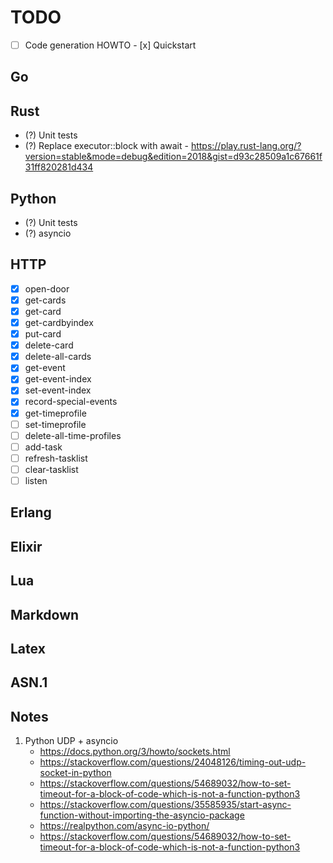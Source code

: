 # TODO

- [ ] Code generation HOWTO
      - [x] Quickstart

## Go

## Rust
- (?) Unit tests
- (?) Replace executor::block with await
      - https://play.rust-lang.org/?version=stable&mode=debug&edition=2018&gist=d93c28509a1c67661f31ff820281d434

## Python
- (?) Unit tests
- (?) asyncio

## HTTP
- [x] open-door
- [x] get-cards
- [x] get-card
- [x] get-cardbyindex
- [x] put-card
- [x] delete-card
- [x] delete-all-cards
- [x] get-event
- [x] get-event-index
- [x] set-event-index
- [x] record-special-events
- [x] get-timeprofile
- [ ] set-timeprofile
- [ ] delete-all-time-profiles
- [ ] add-task
- [ ] refresh-tasklist
- [ ] clear-tasklist
- [ ] listen

## Erlang

## Elixir

## Lua

## Markdown

## Latex

## ASN.1

## Notes

1. Python UDP + asyncio
   - https://docs.python.org/3/howto/sockets.html
   - https://stackoverflow.com/questions/24048126/timing-out-udp-socket-in-python
   - https://stackoverflow.com/questions/54689032/how-to-set-timeout-for-a-block-of-code-which-is-not-a-function-python3
   - https://stackoverflow.com/questions/35585935/start-async-function-without-importing-the-asyncio-package
   - https://realpython.com/async-io-python/
   - https://stackoverflow.com/questions/54689032/how-to-set-timeout-for-a-block-of-code-which-is-not-a-function-python3
